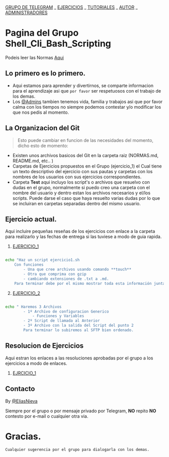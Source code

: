[GRUPO DE TELEGRAM](https://t.me/shell_cli_bash_scripting) _ [EJERCICIOS](ejercicios.md) _ [TUTORIALES](Test/scripts.md) _ [AUTOR](about.md) _ [ADMINISTRADORES](administradores.md) 
# Pagina del Grupo Shell_Cli_Bash_Scripting

Podeis leer las Normas [Aqui](NORMAS.md)

## Lo primero es lo primero.

 - Aqui estamos para aprender y divertirnos, se comparte informacion para el aprendizaje asi que `por favor` ser respetuosos con el trabajo de los demas.
 - Los [@Admins](administradores.md) tambien tenemos vida, familia y trabajos asi que por favor calma con los tiempos no siempre podemos contestar y/o modificar los que nos pedis al momento.

## La Organizacion del **Git**

> Esto puede cambiar en funcion de las necesidades del momento, dicho esto de momento:

- Existen unos archivos basicos del Git en la carpeta raiz (NORMAS.md, README.md, etc.. )
- Carpetas de Ejercicios propuestos en el Grupo (ejercicio_1) el Cual tiene un texto descriptivo del ejercicio con sus pautas y carpetas con los nombres de los usuarios con sus ejercicios correspondientes.
- Carpeta **Test** aqui incluyo los script's o archivos que resuelvo con dudas en el grupo, normalmente si puedo creo una carpeta con el nombre del usuario y dentro estan los archivos necesarios y el/los scripts.
Puede darse el caso que haya resuelto varias dudas por lo que se incluiran en carpetas separadas dentro del mismo usuario.

## Ejercicio actual.
Aqui incluire pequeñas reseñas de los ejercicios con enlace a la carpeta para realizarlo y las fechas de entrega si las tuviese a modo de guia rapida.

 1. [EJERCICIO_1](ejercicios/1_EJERCICIO.md)

```bash

echo "Haz un script ejercicio1.sh
	Con funciones
        - Una que cree archivos usando comando **touch**
        - Otra que comprima con gzip 
        - cambiando extensiones de .txt a .md.
	Para terminar debe por el mismo mostrar toda esta información junta en un pastebin"

```
 2. [EJERCICIO_2](ejercicios/2_EJERCICIO.md)

```bash

echo " Haremos 3 Archivos 
		- 1º Archivo de configuracion Generico
			- Funciones y Variables
		- 2º Script de llamada al Anterior
		- 3º Archivo con la salida del Script del punto 2
		Para terminar lo subiremos al SFTP bien ordenado.
```

## Resolucion de Ejercicios
Aqui estran los enlaces a las resoluciones aprobadas por el grupo a los ejercicios a modo de enlaces.

 1. [EJRCICIO_1](ejercicios/1_RESULTADO.md)
	

## Contacto

By [@EliasNieva](about.md)

Siempre por el grupo o por mensaje privado por Telegram, **NO** repito **NO** contesto por e-mail o cualquier otra via.

# Gracias.

````
Cualquier sugerencia por el grupo para dialogarla con los demas.
````


